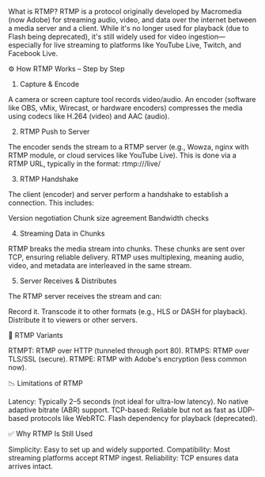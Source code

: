 What is RTMP?
RTMP is a protocol originally developed by Macromedia (now Adobe) for streaming audio, video, and data over the internet between a media server and a client. While it's no longer used for playback (due to Flash being deprecated), it's still widely used for video ingestion—especially for live streaming to platforms like YouTube Live, Twitch, and Facebook Live.

⚙️ How RTMP Works – Step by Step
1. Capture & Encode

A camera or screen capture tool records video/audio.
An encoder (software like OBS, vMix, Wirecast, or hardware encoders) compresses the media using codecs like H.264 (video) and AAC (audio).

2. RTMP Push to Server

The encoder sends the stream to a RTMP server (e.g., Wowza, nginx with RTMP module, or cloud services like YouTube Live).
This is done via a RTMP URL, typically in the format:
rtmp://<server-address>/live/<stream-key>



3. RTMP Handshake

The client (encoder) and server perform a handshake to establish a connection.
This includes:

Version negotiation
Chunk size agreement
Bandwidth checks



4. Streaming Data in Chunks

RTMP breaks the media stream into chunks.
These chunks are sent over TCP, ensuring reliable delivery.
RTMP uses multiplexing, meaning audio, video, and metadata are interleaved in the same stream.

5. Server Receives & Distributes

The RTMP server receives the stream and can:

Record it.
Transcode it to other formats (e.g., HLS or DASH for playback).
Distribute it to viewers or other servers.




🔐 RTMP Variants

RTMPT: RTMP over HTTP (tunneled through port 80).
RTMPS: RTMP over TLS/SSL (secure).
RTMPE: RTMP with Adobe's encryption (less common now).


📉 Limitations of RTMP

Latency: Typically 2–5 seconds (not ideal for ultra-low latency).
No native adaptive bitrate (ABR) support.
TCP-based: Reliable but not as fast as UDP-based protocols like WebRTC.
Flash dependency for playback (deprecated).


✅ Why RTMP Is Still Used

Simplicity: Easy to set up and widely supported.
Compatibility: Most streaming platforms accept RTMP ingest.
Reliability: TCP ensures data arrives intact.